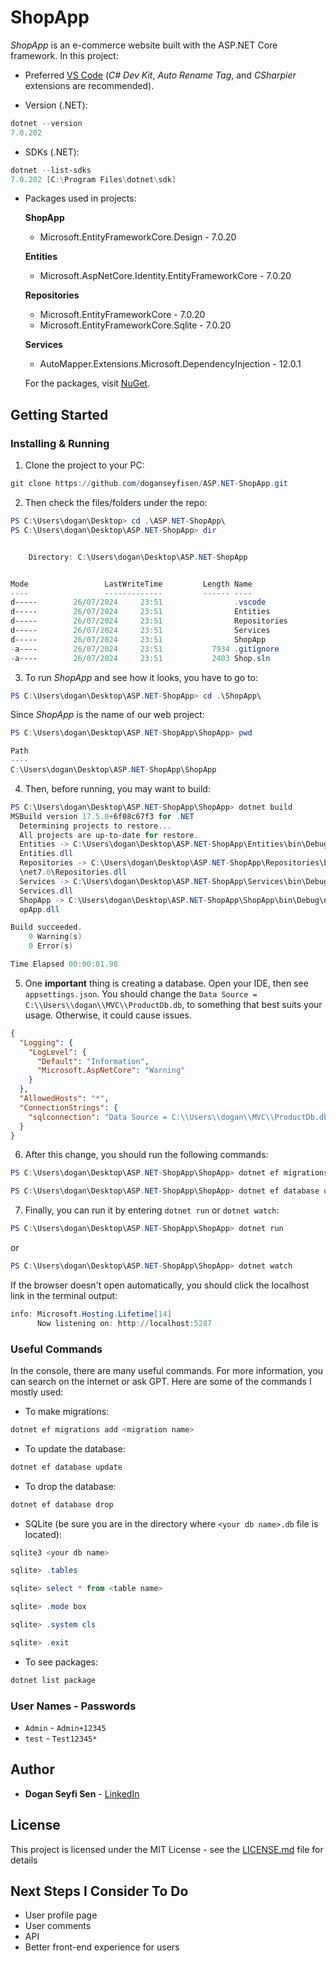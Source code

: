 # ShopApp

*ShopApp* is an e-commerce website built with the ASP.NET Core framework. In this project:

* Preferred [VS Code](https://code.visualstudio.com/download) (*C# Dev Kit*, *Auto Rename Tag*, and *CSharpier* extensions are recommended).

* Version (.NET):
```powershell
dotnet --version
7.0.202
``` 
* SDKs (.NET):
```powershell
dotnet --list-sdks
7.0.202 [C:\Program Files\dotnet\sdk]
```
* Packages used in projects:

  **ShopApp**
  - Microsoft.EntityFrameworkCore.Design - 7.0.20

  **Entities**
  - Microsoft.AspNetCore.Identity.EntityFrameworkCore - 7.0.20

  **Repositories**
  - Microsoft.EntityFrameworkCore - 7.0.20
  - Microsoft.EntityFrameworkCore.Sqlite - 7.0.20

  **Services**
  - AutoMapper.Extensions.Microsoft.DependencyInjection - 12.0.1

  For the packages, visit [NuGet](https://www.nuget.org/).

## Getting Started

### Installing & Running

1) Clone the project to your PC:

```powershell
git clone https://github.com/doganseyfisen/ASP.NET-ShopApp.git
```

2) Then check the files/folders under the repo:
```powershell
PS C:\Users\dogan\Desktop> cd .\ASP.NET-ShopApp\
PS C:\Users\dogan\Desktop\ASP.NET-ShopApp> dir


    Directory: C:\Users\dogan\Desktop\ASP.NET-ShopApp


Mode                 LastWriteTime         Length Name
----                 -------------         ------ ----
d-----        26/07/2024     23:51                .vscode
d-----        26/07/2024     23:51                Entities
d-----        26/07/2024     23:51                Repositories
d-----        26/07/2024     23:51                Services
d-----        26/07/2024     23:51                ShopApp
-a----        26/07/2024     23:51           7934 .gitignore
-a----        26/07/2024     23:51           2403 Shop.sln
```

3) To run *ShopApp* and see how it looks, you have to go to:
```powershell
PS C:\Users\dogan\Desktop\ASP.NET-ShopApp> cd .\ShopApp\
```
Since *ShopApp* is the name of our web project:
```powershell
PS C:\Users\dogan\Desktop\ASP.NET-ShopApp\ShopApp> pwd

Path
----
C:\Users\dogan\Desktop\ASP.NET-ShopApp\ShopApp
```

4) Then, before running, you may want to build:
```powershell
PS C:\Users\dogan\Desktop\ASP.NET-ShopApp\ShopApp> dotnet build
MSBuild version 17.5.0+6f08c67f3 for .NET
  Determining projects to restore...
  All projects are up-to-date for restore.
  Entities -> C:\Users\dogan\Desktop\ASP.NET-ShopApp\Entities\bin\Debug\net7.0\
  Entities.dll
  Repositories -> C:\Users\dogan\Desktop\ASP.NET-ShopApp\Repositories\bin\Debug
  \net7.0\Repositories.dll
  Services -> C:\Users\dogan\Desktop\ASP.NET-ShopApp\Services\bin\Debug\net7.0\
  Services.dll
  ShopApp -> C:\Users\dogan\Desktop\ASP.NET-ShopApp\ShopApp\bin\Debug\net7.0\Sh
  opApp.dll

Build succeeded.
    0 Warning(s)
    0 Error(s)

Time Elapsed 00:00:01.98
```

5) One **important** thing is creating a database. Open your IDE, then see `appsettings.json`. You should change the `Data Source = C:\\Users\\dogan\\MVC\\ProductDb.db`, to something that best suits your usage. Otherwise, it could cause issues.
```json
{
  "Logging": {
    "LogLevel": {
      "Default": "Information",
      "Microsoft.AspNetCore": "Warning"
    }
  },
  "AllowedHosts": "*",
  "ConnectionStrings": {
    "sqlconnection": "Data Source = C:\\Users\\dogan\\MVC\\ProductDb.db"
  }
}
``` 

6) After this change, you should run the following commands:
```powershell
PS C:\Users\dogan\Desktop\ASP.NET-ShopApp\ShopApp> dotnet ef migrations add <migration name> 
``` 
```powershell
PS C:\Users\dogan\Desktop\ASP.NET-ShopApp\ShopApp> dotnet ef database update 
``` 

7) Finally, you can run it by entering `dotnet run` or `dotnet watch`:
```powershell
PS C:\Users\dogan\Desktop\ASP.NET-ShopApp\ShopApp> dotnet run
```
or
```powershell
PS C:\Users\dogan\Desktop\ASP.NET-ShopApp\ShopApp> dotnet watch
```
If the browser doesn't open automatically, you should click the localhost link in the terminal output:
```powershell
info: Microsoft.Hosting.Lifetime[14]
      Now listening on: http://localhost:5287
```

### Useful Commands

In the console, there are many useful commands. For more information, you can search on the internet or ask GPT. Here are some of the commands I mostly used:

* To make migrations:
```powershell
dotnet ef migrations add <migration name>
```
* To update the database:
```powershell
dotnet ef database update
```
* To drop the database:
```powershell
dotnet ef database drop
```
* SQLite (be sure you are in the directory where `<your db name>.db` file is located):
```powershell
sqlite3 <your db name>
```
```powershell
sqlite> .tables
```
```powershell
sqlite> select * from <table name>
```
```powershell
sqlite> .mode box
```
```powershell
sqlite> .system cls
```
```powershell
sqlite> .exit
```

* To see packages:
```powershell
dotnet list package
```

### User Names - Passwords
* `Admin` - `Admin+12345`
* `test` - `Test12345*`

## Author

* **Dogan Seyfi Sen** - [LinkedIn](https://linkedin.com/in/doganseyfisen)

## License

This project is licensed under the MIT License - see the [LICENSE.md](LICENSE.md) file for details

## Next Steps I Consider To Do 

* User profile page
* User comments
* API
* Better front-end experience for users
